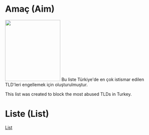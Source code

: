 # Amaç (Aim)
<img src="https://creazilla-store.fra1.digitaloceanspaces.com/cliparts/3153986/internet-clipart-md.png" width="180" height="200"/>
Bu liste Türkiye'de en çok istismar edilen TLD'leri engellemek için oluşturulmuştur.

This list was created to block the most abused TLDs in Turkey.

# Liste (List)
[List](https://github.com/yildizyan/tlds/blob/main/list)
